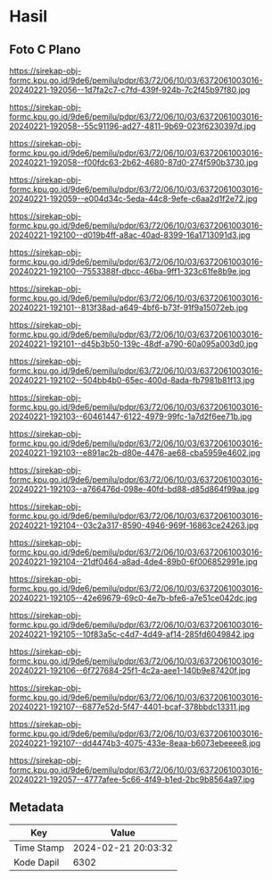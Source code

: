 # Hasil

## Foto C Plano

https://sirekap-obj-formc.kpu.go.id/9de6/pemilu/pdpr/63/72/06/10/03/6372061003016-20240221-192056--1d7fa2c7-c7fd-439f-924b-7c2f45b97f80.jpg

https://sirekap-obj-formc.kpu.go.id/9de6/pemilu/pdpr/63/72/06/10/03/6372061003016-20240221-192058--55c91196-ad27-4811-9b69-023f6230397d.jpg

https://sirekap-obj-formc.kpu.go.id/9de6/pemilu/pdpr/63/72/06/10/03/6372061003016-20240221-192058--f00fdc63-2b62-4680-87d0-274f590b3730.jpg

https://sirekap-obj-formc.kpu.go.id/9de6/pemilu/pdpr/63/72/06/10/03/6372061003016-20240221-192059--e004d34c-5eda-44c8-9efe-c6aa2d1f2e72.jpg

https://sirekap-obj-formc.kpu.go.id/9de6/pemilu/pdpr/63/72/06/10/03/6372061003016-20240221-192100--d019b4ff-a8ac-40ad-8399-16a1713091d3.jpg

https://sirekap-obj-formc.kpu.go.id/9de6/pemilu/pdpr/63/72/06/10/03/6372061003016-20240221-192100--7553388f-dbcc-46ba-9ff1-323c61fe8b9e.jpg

https://sirekap-obj-formc.kpu.go.id/9de6/pemilu/pdpr/63/72/06/10/03/6372061003016-20240221-192101--813f38ad-a649-4bf6-b73f-91f9a15072eb.jpg

https://sirekap-obj-formc.kpu.go.id/9de6/pemilu/pdpr/63/72/06/10/03/6372061003016-20240221-192101--d45b3b50-139c-48df-a790-60a095a003d0.jpg

https://sirekap-obj-formc.kpu.go.id/9de6/pemilu/pdpr/63/72/06/10/03/6372061003016-20240221-192102--504bb4b0-65ec-400d-8ada-fb7981b81f13.jpg

https://sirekap-obj-formc.kpu.go.id/9de6/pemilu/pdpr/63/72/06/10/03/6372061003016-20240221-192103--60461447-6122-4979-99fc-1a7d2f6ee71b.jpg

https://sirekap-obj-formc.kpu.go.id/9de6/pemilu/pdpr/63/72/06/10/03/6372061003016-20240221-192103--e891ac2b-d80e-4476-ae68-cba5959e4602.jpg

https://sirekap-obj-formc.kpu.go.id/9de6/pemilu/pdpr/63/72/06/10/03/6372061003016-20240221-192103--a766476d-098e-40fd-bd88-d85d864f99aa.jpg

https://sirekap-obj-formc.kpu.go.id/9de6/pemilu/pdpr/63/72/06/10/03/6372061003016-20240221-192104--03c2a317-8590-4946-969f-16863ce24263.jpg

https://sirekap-obj-formc.kpu.go.id/9de6/pemilu/pdpr/63/72/06/10/03/6372061003016-20240221-192104--21df0464-a8ad-4de4-89b0-6f006852991e.jpg

https://sirekap-obj-formc.kpu.go.id/9de6/pemilu/pdpr/63/72/06/10/03/6372061003016-20240221-192105--42e69679-69c0-4e7b-bfe6-a7e51ce042dc.jpg

https://sirekap-obj-formc.kpu.go.id/9de6/pemilu/pdpr/63/72/06/10/03/6372061003016-20240221-192105--10f83a5c-c4d7-4d49-af14-285fd6049842.jpg

https://sirekap-obj-formc.kpu.go.id/9de6/pemilu/pdpr/63/72/06/10/03/6372061003016-20240221-192106--6f727684-25f1-4c2a-aee1-140b9e87420f.jpg

https://sirekap-obj-formc.kpu.go.id/9de6/pemilu/pdpr/63/72/06/10/03/6372061003016-20240221-192107--6877e52d-5f47-4401-bcaf-378bbdc13311.jpg

https://sirekap-obj-formc.kpu.go.id/9de6/pemilu/pdpr/63/72/06/10/03/6372061003016-20240221-192107--dd4474b3-4075-433e-8eaa-b6073ebeeee8.jpg

https://sirekap-obj-formc.kpu.go.id/9de6/pemilu/pdpr/63/72/06/10/03/6372061003016-20240221-192057--4777afee-5c66-4f49-b1ed-2bc9b8564a97.jpg


## Metadata

| Key        | Value               |
| ---------- | ------------------- |
| Time Stamp | 2024-02-21 20:03:32 |
| Kode Dapil | 6302                |



